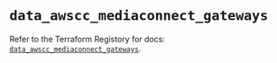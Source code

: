 # `data_awscc_mediaconnect_gateways`

Refer to the Terraform Registory for docs: [`data_awscc_mediaconnect_gateways`](https://registry.terraform.io/providers/hashicorp/awscc/0.70.0/docs/data-sources/mediaconnect_gateways).
